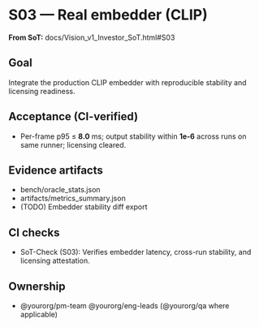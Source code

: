 # S03 — Real embedder (CLIP)

**From SoT:** docs/Vision_v1_Investor_SoT.html#S03

## Goal
Integrate the production CLIP embedder with reproducible stability and licensing readiness.

## Acceptance (CI-verified)
- Per-frame p95 ≤ **8.0** ms; output stability within **1e-6** across runs on same runner; licensing cleared.

## Evidence artifacts
- bench/oracle_stats.json
- artifacts/metrics_summary.json
- (TODO) Embedder stability diff export

## CI checks
- SoT-Check (S03): Verifies embedder latency, cross-run stability, and licensing attestation.

## Ownership
- @yourorg/pm-team @yourorg/eng-leads (@yourorg/qa where applicable)
